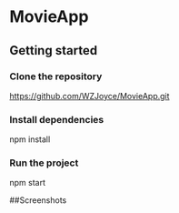 # MovieApp

## Getting started

### Clone the repository
https://github.com/WZJoyce/MovieApp.git

### Install dependencies
npm install

### Run the project
npm start

##Screenshots

